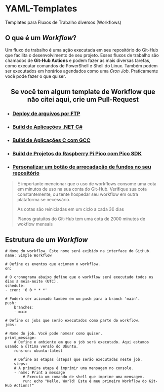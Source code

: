 # YAML-Templates
Templates para Fluxos de Trabalho diversos (Workflows)

## O que é um _Workflow_?
Um fluxo de trabalho é uma ação executada em seu repositório do Git-Hub que facilita o desenvolvimento de seu projeto. 
Esses fluxos de trabalho são chamados de **Git-Hub Actions** e podem fazer as mais diversas tarefas, como executar comandos de PowerShell e Shell do Linux. Também podem ser executados em horários agendados como uma _Cron Job_. Praticamente você pode fazer o que quiser.

<h2 align=center>Se você tem algum template de Workflow que não citei aqui, crie um Pull-Request</h2>

- ### [Deploy de arquivos por FTP](https://github.com/ThiagoSousa81/YAML-Templates/blob/main/deploy%20FTP.yml)
- ### [Build de Aplicações .NET C#](https://github.com/ThiagoSousa81/YAML-Templates/blob/main/desktop%20.NET%20Core.yml)
- ### [Build de Aplicações C com GCC](https://github.com/ThiagoSousa81/YAML-Templates/blob/main/desktop%20GCC.yml)
- ### [Build de Projetos do Raspberry Pi Pico com Pico SDK](https://github.com/ThiagoSousa81/YAML-Templates/blob/main/RaspberryPi%20Pico%20W%20Pico%20SDK.yml) 
- ### [Personalizar um botão de arrecadação de fundos no seu repositório ](https://github.com/ThiagoSousa81/YAML-Templates/blob/main/FUNDING.yml)

> É importante mencionar que o uso de workflows consome uma cota em minutos de uso na sua conta do Git-Hub. Verifique sua cota constantemente, ou tente hospedar seu workflow em outra plataforma se necessário. 
>
> As cotas são reiniciadas em um ciclo a cada 30 dias
>
> Planos gratuitos do Git-Hub tem uma cota de 2000 minutos de wokflow mensais

## Estrutura de um _Workflow_

    # Nome do workflow. Este nome será exibido na interface do GitHub.
    name: Simple Workflow

    # Define os eventos que acionam o workflow.
    on:

    # O cronograma abaixo define que o workflow será executado todos os dias à meia-noite (UTC).
    schedule:
    - cron: '0 0 * * *'

    # Poderá ser acionado também em um push para a branch 'main'.
    push:
        branches:
        - main

    # Define os jobs que serão executados como parte do workflow.
    jobs:
    
    # Nome do job. Você pode nomear como quiser.
    print_message:
        # Define o ambiente em que o job será executado. Aqui estamos usando a última versão do Ubuntu.
        runs-on: ubuntu-latest

        # Define as etapas (steps) que serão executadas neste job.
        steps:
        # A primeira etapa é imprimir uma mensagem no console.
        - name: Print a message
            # Executa um comando de shell que imprime uma mensagem.
            run: echo "Hello, World! Este é meu primeiro Workflow do Git-Hub Actions!"
